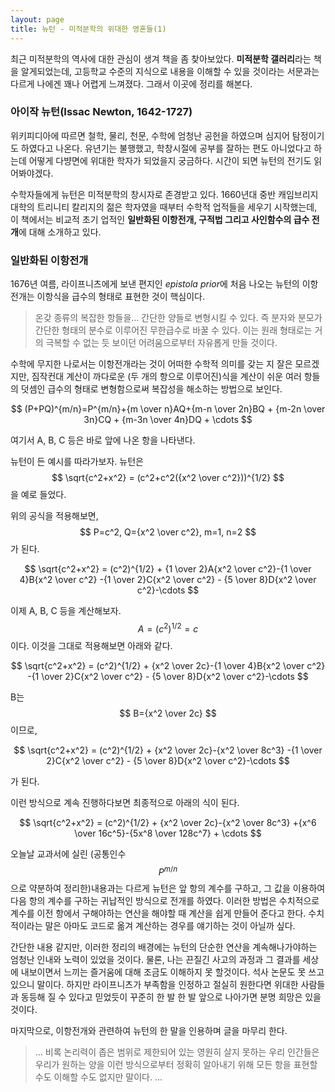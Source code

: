 ```yaml
---
layout: page
title: 뉴턴 - 미적분학의 위대한 영혼들(1) 
---
```


최근 미적분학의 역사에 대한 관심이 생겨 책을 좀 찾아보았다. **미적분학 갤러리**라는 책을 알게되었는데, 
고등학교 수준의 지식으로 내용을 이해할 수 있을 것이라는 서문과는 다르게 나에겐 꽤나 어렵게 느껴졌다. 그래서 이곳에 정리를 해본다.  

### 아이작 뉴턴(Issac Newton, 1642-1727)
위키피디아에 따르면 철학, 물리, 천문, 수학에 엄청난 공헌을 하였으며 심지어 탐정이기도 하였다고 나온다. 
유년기는 불행했고, 학창시절에 공부를 잘하는 편도 아니었다고 하는데 어떻게 다뱡면에 위대한 학자가 되었을지 궁금하다. 시간이 되면 뉴턴의 전기도 읽어봐야겠다.

수학자들에게 뉴턴은 미적분학의 창시자로 존경받고 있다. 1660년대 중반 캐임브리지 대학의 트리니티 칼리지의 젊은 학자였을 때부터
수학적 업적들을 세우기 시작했는데, 이 책에서는 비교적 초기 업적인 **일반화된 이항전개, 구적법 그리고 사인함수의 급수 전개**에 대해
소개하고 있다.

### 일반화된 이항전개
1676년 여름, 라이프니츠에게 보낸 편지인 *epistola prior*에 처음 나오는 뉴턴의 이항전개는 이항식을 급수의 형태로 표현한 것이 핵심이다.

> 온갖 종류의 복잡한 항들을... 간단한 양들로 변형시킬 수 있다. 즉 분자와 분모가 간단한 형태의 분수로 이루어진 무한급수로 바꿀 수 있다. 
> 이는 원래 형태로는 거의 극복할 수 없는 듯 보이던 어려움으로부터 자유롭게 만들 것이다.

수학에 무지한 나로서는 이항전개라는 것이 어떠한 수학적 의미를 갖는 지 잘은 모르겠지만, 짐작컨대 계산이 까다로운 (두 개의 항으로 이루어진)식을
계산이 쉬운 여러 항들의 덧셈인 급수의 형태로 변형함으로써 복잡성을 해소하는 방법으로 보인다. 

$$
(P+PQ)^{m/n}=P^{m/n}+{m \over n}AQ+{m-n \over 2n}BQ + {m-2n \over 3n}CQ + {m-3n \over 4n}DQ + \cdots
$$

여기서 A, B, C 등은 바로 앞에 나온 항을 나타낸다.

뉴턴이 든 예시를 따라가보자. 뉴턴은 $$ \sqrt{c^2+x^2} = (c^2+c^2({x^2 \over c^2}))^{1/2} $$ 을 예로 들었다.

위의 공식을 적용해보면, $$ P=c^2, Q={x^2 \over c^2}, m=1, n=2 $$가 된다.

$$
\sqrt{c^2+x^2} = (c^2)^{1/2} + {1 \over 2}A{x^2 \over c^2}-{1 \over 4}B{x^2 \over c^2}
-{1 \over 2}C{x^2 \over c^2} - {5 \over 8}D{x^2 \over c^2}-\cdots
$$

이제 A, B, C 등을 계산해보자. $$ A=(c^2)^{1/2}=c $$ 이다. 이것을 그대로 적용해보면 아래와 같다.

$$
\sqrt{c^2+x^2} = (c^2)^{1/2} + {x^2 \over 2c}-{1 \over 4}B{x^2 \over c^2}
-{1 \over 2}C{x^2 \over c^2} - {5 \over 8}D{x^2 \over c^2}-\cdots
$$

B는 $$ B={x^2 \over 2c} $$ 이므로, 

$$
\sqrt{c^2+x^2} = (c^2)^{1/2} + {x^2 \over 2c}-{x^2 \over 8c^3}
-{1 \over 2}C{x^2 \over c^2} - {5 \over 8}D{x^2 \over c^2}-\cdots
$$

가 된다. 

이런 방식으로 계속 진행하다보면 최종적으로 아래의 식이 된다.

$$
\sqrt{c^2+x^2} = (c^2)^{1/2} + {x^2 \over 2c}-{x^2 \over 8c^3}
+{x^6 \over 16c^5}-{5x^8 \over 128c^7} + \cdots
$$

오늘날 교과서에 실린 (공통인수 $$P^{m/n}$$으로 약분하여 정리한)내용과는 다르게 뉴턴은 앞 항의 계수를 구하고, 
그 값을 이용하여 다음 항의 계수를 구하는 귀납적인 방식으로 전개를 하였다. 이러한 방법은 수치적으로 계수를 이전 항에서 구해야하는 
연산을 해야할 때 계산을 쉽게 만들어 준다고 한다. 수치적이라는 말은 아마도 코드로 옮겨 계산하는 경우를 얘기하는 것이 아닐까 싶다.

간단한 내용 같지만, 이러한 정리의 배경에는 뉴턴의 단순한 연산을 계속해나가야하는 엄청난 인내와 노력이 있었을 것이다.
물론, 나는 끈질긴 사고의 과정과 그 결과를 세상에 내보이면서 느끼는 즐거움에 대해 조금도 이해하지 못 할것이다. 석사 논문도 못 쓰고 있으니 말이다.
하지만 라이프니츠가 부족함을 인정하고 절실히 원한다면 위대한 사람들과 동등해 질 수 있다고 믿었듯이 꾸준히 한 발 한 발 앞으로 나아가면 분명 희망은 있을 것이다.

마지막으로, 이항전개와 관련하여 뉴턴의 한 말을 인용하며 글을 마무리 한다.

> ... 비록 논리력이 좁은 범위로 제한되어 있는 영원히 살지 못하는 우리 인간들은 우리가 원하는 양을 이런 방식으로부터 정확히 알아내기 위해 모든 항을 
> 표현할 수도 이해할 수도 없지만 말이다. ... 
